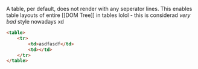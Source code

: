 A table, per default, does not render with any seperator lines.
This enables table layouts of entire [[DOM Tree]] in tables lolol - this is considerad _very bad_ style nowadays xd

```html
<table>
	<tr> 
		<td>asdfasdf</td>
		<td></td>
	</tr>
</table>
```
